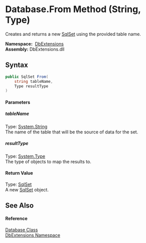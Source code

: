 Database.From Method (String, Type)
===================================
Creates and returns a new [SqlSet][1] using the provided table name.

  **Namespace:**  [DbExtensions][2]  
  **Assembly:** DbExtensions.dll

Syntax
------

```csharp
public SqlSet From(
	string tableName,
	Type resultType
)
```

#### Parameters

##### *tableName*
Type: [System.String][3]  
The name of the table that will be the source of data for the set.

##### *resultType*
Type: [System.Type][4]  
The type of objects to map the results to.

#### Return Value
Type: [SqlSet][1]  
A new [SqlSet][1] object.

See Also
--------

#### Reference
[Database Class][5]  
[DbExtensions Namespace][2]  

[1]: ../SqlSet/README.md
[2]: ../README.md
[3]: https://docs.microsoft.com/dotnet/api/system.string
[4]: https://docs.microsoft.com/dotnet/api/system.type
[5]: README.md